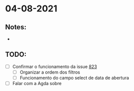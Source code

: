 # 04-08-2021

## Notes:

- 



## TODO:

* [ ] Confirmar o funcionamento da issue [823](http://git.haidar.com.br/engineers/archimedes/issues/823)
  * [ ] Organizar a ordem dos filtros
  * [ ] Funcionamento do campo select de data de abertura
* [ ] Falar com a Agda sobre 